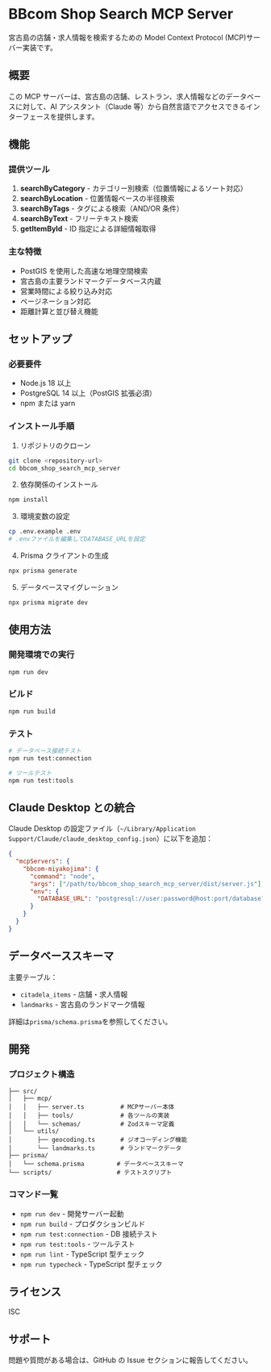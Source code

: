 # BBcom Shop Search MCP Server

宮古島の店舗・求人情報を検索するための Model Context Protocol (MCP)サーバー実装です。

## 概要

この MCP サーバーは、宮古島の店舗、レストラン、求人情報などのデータベースに対して、AI アシスタント（Claude 等）から自然言語でアクセスできるインターフェースを提供します。

## 機能

### 提供ツール

1. **searchByCategory** - カテゴリー別検索（位置情報によるソート対応）
2. **searchByLocation** - 位置情報ベースの半径検索
3. **searchByTags** - タグによる検索（AND/OR 条件）
4. **searchByText** - フリーテキスト検索
5. **getItemById** - ID 指定による詳細情報取得

### 主な特徴

- PostGIS を使用した高速な地理空間検索
- 宮古島の主要ランドマークデータベース内蔵
- 営業時間による絞り込み対応
- ページネーション対応
- 距離計算と並び替え機能

## セットアップ

### 必要要件

- Node.js 18 以上
- PostgreSQL 14 以上（PostGIS 拡張必須）
- npm または yarn

### インストール手順

1. リポジトリのクローン

```bash
git clone <repository-url>
cd bbcom_shop_search_mcp_server
```

2. 依存関係のインストール

```bash
npm install
```

3. 環境変数の設定

```bash
cp .env.example .env
# .envファイルを編集してDATABASE_URLを設定
```

4. Prisma クライアントの生成

```bash
npx prisma generate
```

5. データベースマイグレーション

```bash
npx prisma migrate dev
```

## 使用方法

### 開発環境での実行

```bash
npm run dev
```

### ビルド

```bash
npm run build
```

### テスト

```bash
# データベース接続テスト
npm run test:connection

# ツールテスト
npm run test:tools
```

## Claude Desktop との統合

Claude Desktop の設定ファイル（`~/Library/Application Support/Claude/claude_desktop_config.json`）に以下を追加：

```json
{
  "mcpServers": {
    "bbcom-miyakojima": {
      "command": "node",
      "args": ["/path/to/bbcom_shop_search_mcp_server/dist/server.js"],
      "env": {
        "DATABASE_URL": "postgresql://user:password@host:port/database?sslmode=require"
      }
    }
  }
}
```

## データベーススキーマ

主要テーブル：

- `citadela_items` - 店舗・求人情報
- `landmarks` - 宮古島のランドマーク情報

詳細は`prisma/schema.prisma`を参照してください。

## 開発

### プロジェクト構造

```
├── src/
│   ├── mcp/
│   │   ├── server.ts          # MCPサーバー本体
│   │   ├── tools/             # 各ツールの実装
│   │   └── schemas/           # Zodスキーマ定義
│   └── utils/
│       ├── geocoding.ts       # ジオコーディング機能
│       └── landmarks.ts       # ランドマークデータ
├── prisma/
│   └── schema.prisma         # データベーススキーマ
└── scripts/                  # テストスクリプト
```

### コマンド一覧

- `npm run dev` - 開発サーバー起動
- `npm run build` - プロダクションビルド
- `npm run test:connection` - DB 接続テスト
- `npm run test:tools` - ツールテスト
- `npm run lint` - TypeScript 型チェック
- `npm run typecheck` - TypeScript 型チェック

## ライセンス

ISC

## サポート

問題や質問がある場合は、GitHub の Issue セクションに報告してください。
